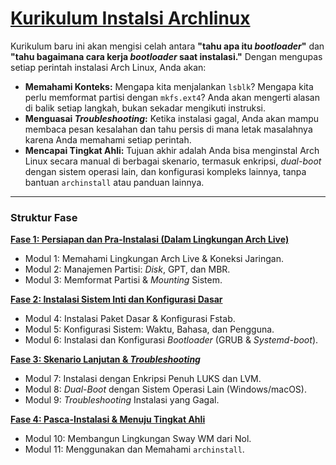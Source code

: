 # **[Kurikulum Instalsi Archlinux][0]**

Kurikulum baru ini akan mengisi celah antara **"tahu apa itu _bootloader_"** dan **"tahu bagaimana cara kerja _bootloader_ saat instalasi."** Dengan mengupas setiap perintah instalasi Arch Linux, Anda akan:

* **Memahami Konteks:** Mengapa kita menjalankan `lsblk`? Mengapa kita perlu memformat partisi dengan `mkfs.ext4`? Anda akan mengerti alasan di balik setiap langkah, bukan sekadar mengikuti instruksi.
* **Menguasai _Troubleshooting_:** Ketika instalasi gagal, Anda akan mampu membaca pesan kesalahan dan tahu persis di mana letak masalahnya karena Anda memahami setiap perintah.
* **Mencapai Tingkat Ahli:** Tujuan akhir adalah Anda bisa menginstal Arch Linux secara manual di berbagai skenario, termasuk enkripsi, _dual-boot_ dengan sistem operasi lain, dan konfigurasi kompleks lainnya, tanpa bantuan `archinstall` atau panduan lainnya.

---

### **Struktur Fase**

**[Fase 1: Persiapan dan Pra-Instalasi (Dalam Lingkungan Arch Live)][1]**
* Modul 1: Memahami Lingkungan Arch Live & Koneksi Jaringan.
* Modul 2: Manajemen Partisi: _Disk_, GPT, dan MBR.
* Modul 3: Memformat Partisi & _Mounting_ Sistem.

**[Fase 2: Instalasi Sistem Inti dan Konfigurasi Dasar][2]**
* Modul 4: Instalasi Paket Dasar & Konfigurasi Fstab.
* Modul 5: Konfigurasi Sistem: Waktu, Bahasa, dan Pengguna.
* Modul 6: Instalasi dan Konfigurasi _Bootloader_ (GRUB & _Systemd-boot_).

**[Fase 3: Skenario Lanjutan & _Troubleshooting_][3]**
* Modul 7: Instalasi dengan Enkripsi Penuh LUKS dan LVM.
* Modul 8: _Dual-Boot_ dengan Sistem Operasi Lain (Windows/macOS).
* Modul 9: _Troubleshooting_ Instalasi yang Gagal.

**[Fase 4: Pasca-Instalasi & Menuju Tingkat Ahli][4]**
* Modul 10: Membangun Lingkungan Sway WM dari Nol.
* Modul 11: Menggunakan dan Memahami `archinstall`.

[0]: ./../../../README.md
[1]: ./bagian-1/README.md
[2]: ./bagian-2/README.md
[3]: ./bagian-3/README.md
[4]: ./bagian-4/README.md
